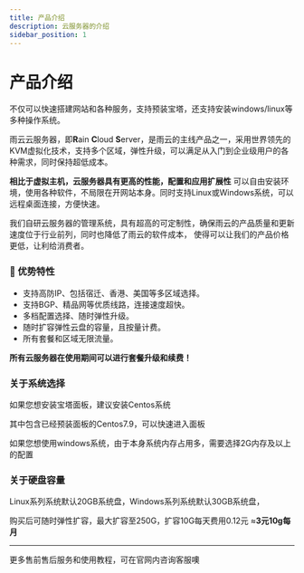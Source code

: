```yaml
---
title: 产品介绍
description: 云服务器的介绍
sidebar_position: 1
---
```



# 产品介绍

不仅可以快速搭建网站和各种服务，支持预装宝塔，还支持安装windows/linux等多种操作系统。

雨云云服务器，即**R**ain **C**loud **S**erver，是雨云的主线产品之一，采用世界领先的KVM虚拟化技术，支持多个区域，弹性升级，可以满足从入门到企业级用户的各种需求，同时保持超低成本。

**相比于虚拟主机，云服务器具有更高的性能，配置和应用扩展性**
可以自由安装环境，使用各种软件，不局限在开网站本身。同时支持Linux或Windows系统，可以远程桌面连接，方便快速。

我们自研云服务器的管理系统，具有超高的可定制性，确保雨云的产品质量和更新速度位于行业前列，同时也降低了雨云的软件成本，
使得可以让我们的产品价格更低，让利给消费者。


### 🚀 优势特性

- 支持高防IP、包括宿迁、香港、美国等多区域选择。
- 支持BGP、精品网等优质线路，连接速度超快。
- 多档配置选择、随时弹性升级。
- 随时扩容弹性云盘的容量，且按量计费。
- 所有套餐和区域无限流量。



**所有云服务器在使用期间可以进行套餐升级和续费！**


### 关于系统选择

如果您想安装宝塔面板，建议安装Centos系统

其中包含已经预装面板的Centos7.9，可以快速进入面板

如果您想使用windows系统，由于本身系统内存占用多，需要选择2G内存及以上的配置


### 关于硬盘容量

Linux系列系统默认20GB系统盘，Windows系列系统默认30GB系统盘， 

购买后可随时弹性扩容，最大扩容至250G，扩容10G每天费用0.12元 ≈**3元10g每月**



------

更多售前售后服务和使用教程，可在官网内咨询客服噢